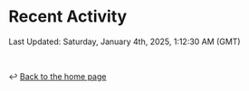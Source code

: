 # Recent Activity

<!--RECENT_ACTIVITY:start-->
<!--RECENT_ACTIVITY:end-->

<!--RECENT_ACTIVITY:last_update-->
Last Updated: Saturday, January 4th, 2025, 1:12:30 AM (GMT)
<!--RECENT_ACTIVITY:last_update_end-->

<br>

↩️ [Back to the home page](/README.md)
